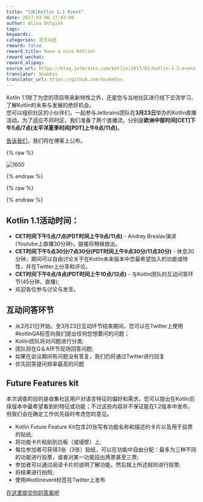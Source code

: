 ```yaml
---
title: "[译]Kotlin 1.1 Event"
date: 2017-03-06 17:43:00
author: Alina Dolgikh
tags:
keywords:
categories: 官方动态
reward: false
reward_title: Have a nice Kotlin!
reward_wechat:
reward_alipay:
source_url: https://blog.jetbrains.com/kotlin/2017/03/kotlin-1-1-event-2/  
translator: SnakEys  
translator_url: https://github.com/SnakeEys  
---
```


Kotlin 1.1除了为您的项目带来新特性之外，还是您与当地社区进行线下交流学习、了解Kotlin的未来与发展的绝好机会。  
您可以组织社区的小伙伴们，一起参与Jetbrains团队在<strong>3月23日</strong>举办的Kotlin直播活动。为了适应不同时区，我们准备了两个直播流，分别是<strong>欧洲中部时间[CET]下午5点/7点(太平洋夏季时间[PDT]上午9点/11点)</strong>。  

[告诉我们](https://docs.google.com/forms/d/e/1FAIpQLSf6iXcrIpaNIqeeUJI2L6pntS5yy_iI01PbrO9gTMmX0kg5Lw/viewform)，我们将在博客上公布。

{% raw %}
<p><img alt="1600" class="size-full wp-image-4739 aligncenter" data-recalc-dims="1" src="https://i1.wp.com/blog.jetbrains.com/kotlin/files/2017/03/1600.png?resize=640%2C320&amp;ssl=1"/></p>
{% endraw %}


{% raw %}
<p><span id="more-4726"></span></p>
{% endraw %}

## Kotlin 1.1活动时间：

* <strong>CET时间下午5点/7点(PDT时间上午9点/11点)</strong> - Andrey Breslav演讲(Youtube上直播30分钟)，链接将稍候放出。
* <strong>CET时间下午5点30分/7点30分(PDT时间上午9点30分/11点30分)</strong> -  休息30分钟，期间可以自由讨论关于在Kotlin未来版本中您最希望加入的功能或特性，并在Twitter上分享和评论。
* <strong>CET时间下午6点/8点(PDT时间上午10点/12点)</strong> - 与Kotlin团队的互动问答环节(45分钟，直播);
* 欢迎各位参与讨论与发言。

## 互动问答环节

* 从3月21日开始，至3月23日互动环节结束期间，您可以在Twitter上使用#kotlinQA标签向我们提出任何您想要问的问题；
* Kotlin团队将对问题进行分类;
* 团队将在Q＆A环节现场回答问题;
* 如果在会议期间有问题没有答复，我们仍将通过Twitter进行回复
* 优先回答提问频率最高的问题

## Future Features kit

本次调查的目的是收集社区用户对语言特征的偏好和需求。您可以提出在Kotlin后续版本中最希望看到的特征或功能；不过这些内容并不保证能在1.2版本中发布，但我们会在确定工作优先级时考虑您的意见。

* Kotlin Future Feature Kit包含20张写有功能名称和描述的卡片以及用于投票的贴纸;
* 将功能卡片粘贴到白板（或墙壁）上;
* 每位参加者可获得3张（3张）贴纸，可以在功能中自由分配：最多为三种不同的功能进行投票，或者对某一功能投出两票甚至三票;
* 参加者可以通过阅读卡片的说明了解功能，然后按上所述规则进行投票;
* 将结果进行拍照;
* 使用#kotlinevent标签在Twitter上发布

[在这里提交你的答案吧](https://docs.google.com/forms/d/e/1FAIpQLSf6iXcrIpaNIqeeUJI2L6pntS5yy_iI01PbrO9gTMmX0kg5Lw/viewform) 